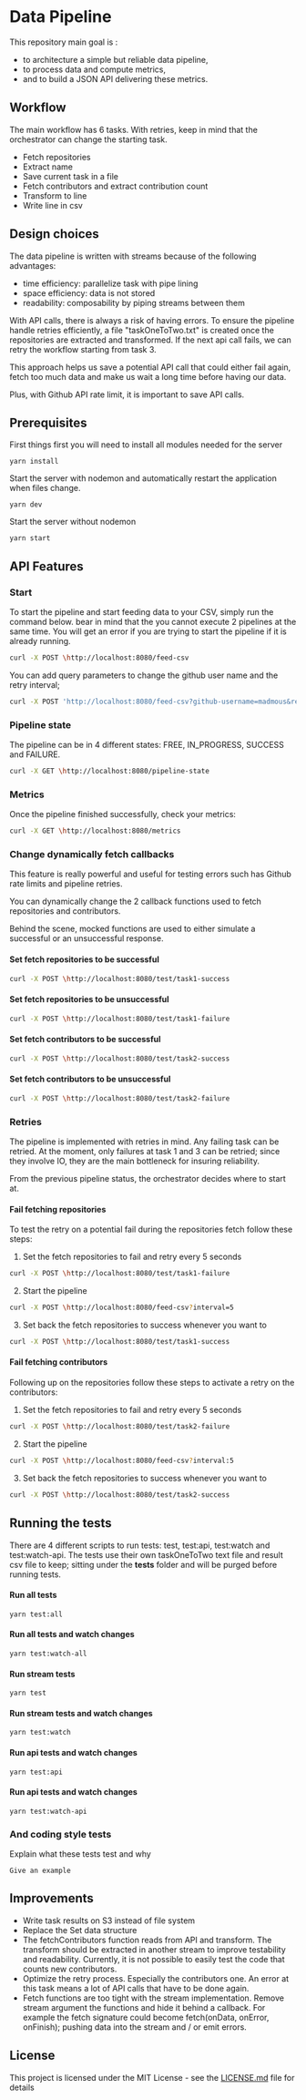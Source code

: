 # Data Pipeline

This repository main goal is :

- to architecture a simple but reliable data pipeline,
- to process data and compute metrics,
- and to build a JSON API delivering these metrics.

## Workflow

The main workflow has 6 tasks. With retries, keep in mind that the orchestrator can change the starting task.

- Fetch repositories
- Extract name
- Save current task in a file
- Fetch contributors and extract contribution count
- Transform to line
- Write line in csv

## Design choices

The data pipeline is written with streams because of the following advantages:

- time efficiency: parallelize task with pipe lining
- space efficiency: data is not stored
- readability: composability by piping streams between them

With API calls, there is always a risk of having errors. To ensure the pipeline handle retries efficiently, a file "taskOneToTwo.txt" is created once the repositories are extracted and transformed. If the next api call fails, we can retry the workflow starting from task 3.

This approach helps us save a potential API call that could either fail again, fetch too much data and make us wait a long time before having our data.

Plus, with Github API rate limit, it is important to save API calls.

## Prerequisites

First things first you will need to install all modules needed for the server

```
yarn install
```

Start the server with nodemon and automatically restart the application when files change.

```
yarn dev
```

Start the server without nodemon

```
yarn start
```

## API Features

### Start

To start the pipeline and start feeding data to your CSV, simply run the command below. bear in mind that the you cannot execute 2 pipelines at the same time. You will get an error if you are trying to start the pipeline if it is already running.

```bash
curl -X POST \http://localhost:8080/feed-csv
```

You can add query parameters to change the github user name and the retry interval;

```bash
curl -X POST 'http://localhost:8080/feed-csv?github-username=madmous&retry-interval=5'
```

### Pipeline state

The pipeline can be in 4 different states: FREE, IN_PROGRESS, SUCCESS and FAILURE.

```bash
curl -X GET \http://localhost:8080/pipeline-state
```

### Metrics

Once the pipeline finished successfully, check your metrics:

```bash
curl -X GET \http://localhost:8080/metrics
```

### Change dynamically fetch callbacks

This feature is really powerful and useful for testing errors such has Github rate limits and pipeline retries.

You can dynamically change the 2 callback functions used to fetch repositories and contributors.

Behind the scene, mocked functions are used to either simulate a successful or an unsuccessful response.

#### Set fetch repositories to be successful

```bash
curl -X POST \http://localhost:8080/test/task1-success
```

#### Set fetch repositories to be unsuccessful

```bash
curl -X POST \http://localhost:8080/test/task1-failure
```

#### Set fetch contributors to be successful

```bash
curl -X POST \http://localhost:8080/test/task2-success
```

#### Set fetch contributors to be unsuccessful

```bash
curl -X POST \http://localhost:8080/test/task2-failure
```

### Retries

The pipeline is implemented with retries in mind. Any failing task can be retried. At the moment, only failures at task 1 and 3 can be retried; since they involve IO, they are the main bottleneck for insuring reliability.

From the previous pipeline status, the orchestrator decides where to start at.

#### Fail fetching repositories

To test the retry on a potential fail during the repositories fetch follow these steps:

1. Set the fetch repositories to fail and retry every 5 seconds

```bash
curl -X POST \http://localhost:8080/test/task1-failure
```

2. Start the pipeline

```bash
curl -X POST \http://localhost:8080/feed-csv?interval=5
```

3. Set back the fetch repositories to success whenever you want to

```bash
curl -X POST \http://localhost:8080/test/task1-success
```

#### Fail fetching contributors

Following up on the repositories follow these steps to activate a retry on the contributors:

1. Set the fetch repositories to fail and retry every 5 seconds

```bash
curl -X POST \http://localhost:8080/test/task2-failure
```

2. Start the pipeline

```bash
curl -X POST \http://localhost:8080/feed-csv?interval:5
```

3. Set back the fetch repositories to success whenever you want to

```bash
curl -X POST \http://localhost:8080/test/task2-success
```

## Running the tests

There are 4 different scripts to run tests: test, test:api, test:watch and test:watch-api.
The tests use their own taskOneToTwo text file and result csv file to keep; sitting under the **tests** folder and will be purged before running tests.

#### Run all tests

```
yarn test:all
```

#### Run all tests and watch changes

```
yarn test:watch-all
```

#### Run stream tests

```
yarn test
```

#### Run stream tests and watch changes

```
yarn test:watch
```

#### Run api tests and watch changes

```
yarn test:api
```

#### Run api tests and watch changes

```
yarn test:watch-api
```

### And coding style tests

Explain what these tests test and why

```
Give an example
```

## Improvements

- Write task results on S3 instead of file system
- Replace the Set data structure
- The fetchContributors function reads from API and transform. The transform should be extracted in another stream to improve testability and readability. Currently, it is not possible to easily test the code that counts new contributors.
- Optimize the retry process. Especially the contributors one. An error at this task means a lot of API calls that have to be done again.
- Fetch functions are too tight with the stream implementation. Remove stream argument the functions and hide it behind a callback. For example the fetch signature could become fetch(onData, onError, onFinish); pushing data into the stream and / or emit errors.

## License

This project is licensed under the MIT License - see the [LICENSE.md](LICENSE.md) file for details
